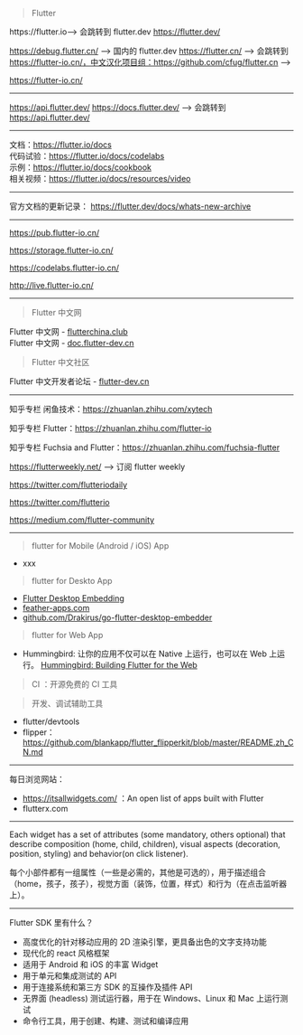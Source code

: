 > Flutter

https://flutter.io--> 会跳转到 flutter.dev
https://flutter.dev/


https://debug.flutter.cn/ --> 国内的 flutter.dev
https://flutter.cn/ --> 会跳转到 https://flutter-io.cn/，中文汉化项目组：https://github.com/cfug/flutter.cn --> 


https://flutter-io.cn/

---

https://api.flutter.dev/
https://docs.flutter.dev/ --> 会跳转到 https://api.flutter.dev/

---

文档：https://flutter.io/docs  
代码试验：https://flutter.io/docs/codelabs  
示例：https://flutter.io/docs/cookbook  
相关视频：https://flutter.io/docs/resources/video  

---

官方文档的更新记录：
https://flutter.dev/docs/whats-new-archive

---

https://pub.flutter-io.cn/

https://storage.flutter-io.cn/

https://codelabs.flutter-io.cn/

http://live.flutter-io.cn/

---

> Flutter 中文网

Flutter 中文网 - [flutterchina.club](https://flutterchina.club/)  
Flutter 中文网 - [doc.flutter-dev.cn](http://doc.flutter-dev.cn/)  

> Flutter 中文社区

Flutter 中文开发者论坛 - [flutter-dev.cn](http://flutter-dev.cn/)  


---

知乎专栏 闲鱼技术：https://zhuanlan.zhihu.com/xytech

知乎专栏 Flutter：https://zhuanlan.zhihu.com/flutter-io

知乎专栏 Fuchsia and Flutter：https://zhuanlan.zhihu.com/fuchsia-flutter

https://flutterweekly.net/ --> 订阅 flutter weekly

https://twitter.com/flutteriodaily

https://twitter.com/flutterio

https://medium.com/flutter-community

---

> flutter for Mobile (Android / iOS) App
* xxx

> flutter for Deskto App
* [Flutter Desktop Embedding](https://github.com/google/flutter-desktop-embedding)  
* [feather-apps.com](https://feather-apps.com/)  
* [github.com/Drakirus/go-flutter-desktop-embedder](https://github.com/Drakirus/go-flutter-desktop-embedder)

> flutter for Web App
* Hummingbird: 让你的应用不仅可以在 Native 上运行，也可以在 Web 上运行。 [Hummingbird: Building Flutter for the Web](https://medium.com/flutter-io/hummingbird-building-flutter-for-the-web-e687c2a023a8)

> CI ：开源免费的 CI 工具


> 开发、调试辅助工具
* flutter/devtools
* flipper：https://github.com/blankapp/flutter_flipperkit/blob/master/README.zh_CN.md

---

每日浏览网站：

* https://itsallwidgets.com/ ：An open list of apps built with Flutter
* flutterx.com

---

Each widget has a set of attributes (some mandatory, others optional) that describe composition (home, child, children), visual aspects (decoration, position, styling) and behavior(on click listener).

每个小部件都有一组属性（一些是必需的，其他是可选的），用于描述组合（home，孩子，孩子），视觉方面（装饰，位置，样式）和行为（在点击监听器上）。

---

Flutter SDK 里有什么？

* 高度优化的针对移动应用的 2D 渲染引擎，更具备出色的文字支持功能
* 现代化的 react 风格框架
* 适用于 Android 和 iOS 的丰富 Widget
* 用于单元和集成测试的 API
* 用于连接系统和第三方 SDK 的互操作及插件 API
* 无界面 (headless) 测试运行器，用于在 Windows、Linux 和 Mac 上运行测试
* 命令行工具，用于创建、构建、测试和编译应用